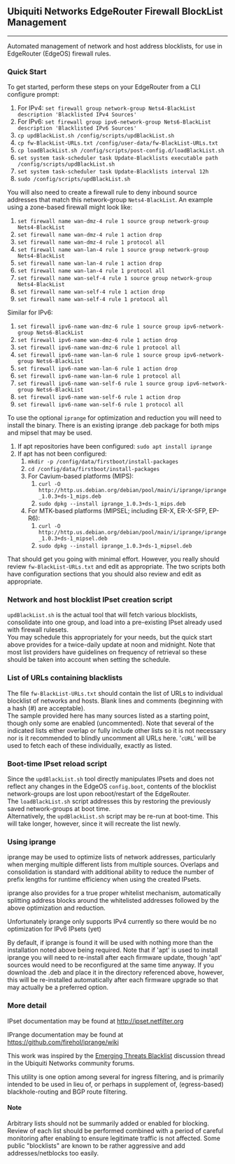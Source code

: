## Ubiquiti Networks EdgeRouter Firewall BlockList Management
-------------------------------------------------------------
Automated management of network and host address blocklists, for use
in EdgeRouter (EdgeOS) firewall rules.


### Quick Start
To get started, perform these steps on your EdgeRouter from a CLI configure prompt:  
1. For IPv4:  `set firewall group network-group Nets4-BlackList description 'Blacklisted IPv4 Sources'`  
2. For IPv6:  `set firewall group ipv6-network-group Nets6-BlackList description 'Blacklisted IPv6 Sources'`  
3. `cp updBlackList.sh /config/scripts/updBlackList.sh`  
4. `cp fw-BlackList-URLs.txt /config/user-data/fw-BlackList-URLs.txt`  
5. `cp loadBlackList.sh /config/scripts/post-config.d/loadBlackList.sh`  
6. `set system task-scheduler task Update-Blacklists executable path /config/scripts/updBlackList.sh`  
7. `set system task-scheduler task Update-Blacklists interval 12h`  
8. `sudo /config/scripts/updBlackList.sh`  

You will also need to create a firewall rule to deny inbound source addresses
that match this network-group `Nets4-BlackList`.  An example using
a zone-based firewall might look like:  
1. `set firewall name wan-dmz-4 rule 1 source group network-group Nets4-BlackList`  
2. `set firewall name wan-dmz-4 rule 1 action drop`
3. `set firewall name wan-dmz-4 rule 1 protocol all`
4. `set firewall name wan-lan-4 rule 1 source group network-group Nets4-BlackList`  
5. `set firewall name wan-lan-4 rule 1 action drop`  
6. `set firewall name wan-lan-4 rule 1 protocol all`  
7. `set firewall name wan-self-4 rule 1 source group network-group Nets4-BlackList`  
8. `set firewall name wan-self-4 rule 1 action drop`  
9. `set firewall name wan-self-4 rule 1 protocol all`  

Similar for IPv6:
1. `set firewall ipv6-name wan-dmz-6 rule 1 source group ipv6-network-group Nets6-BlackList`  
2. `set firewall ipv6-name wan-dmz-6 rule 1 action drop`  
3. `set firewall ipv6-name wan-dmz-6 rule 1 protocol all`  
4. `set firewall ipv6-name wan-lan-6 rule 1 source group ipv6-network-group Nets6-BlackList`  
5. `set firewall ipv6-name wan-lan-6 rule 1 action drop`  
6. `set firewall ipv6-name wan-lan-6 rule 1 protocol all`  
7. `set firewall ipv6-name wan-self-6 rule 1 source group ipv6-network-group Nets6-BlackList`  
8. `set firewall ipv6-name wan-self-6 rule 1 action drop`  
9. `set firewall ipv6-name wan-self-6 rule 1 protocol all`  

To use the optional `iprange` for optimization and reduction you will need to install the
binary.  There is an existing iprange .deb package for both mips and mipsel that
may be used.
1.  If apt repositories have been configured:  `sudo apt install iprange`
2.  If apt has not been configured:
    1.  `mkdir -p /config/data/firstboot/install-packages`
    2.  `cd /config/data/firstboot/install-packages`
    3.  For Cavium-based platforms (MIPS):
        1.  `curl -O http://http.us.debian.org/debian/pool/main/i/iprange/iprange_1.0.3+ds-1_mips.deb`
        2.  `sudo dpkg --install iprange_1.0.3+ds-1_mips.deb`
    4.  For MTK-based platforms (MIPSEL; including ER-X, ER-X-SFP, EP-R6):
        1.  `curl -O http://http.us.debian.org/debian/pool/main/i/iprange/iprange_1.0.3+ds-1_mipsel.deb`
        2.  `sudo dpkg --install iprange_1.0.3+ds-1_mipsel.deb`

That should get you going with minimal effort.  However, you really should
review `fw-BlackList-URLs.txt` and edit as appropriate.  The two scripts
both have configuration sections that you should also review and edit as
appropriate.


### Network and host blocklist IPset creation script
`updBlackList.sh` is the actual tool that will fetch various blocklists,
consolidate into one group, and load into a pre-existing IPset already used
with firewall rulesets.  
You may schedule this appropriately for your needs, but the quick start above
provides for a twice-daily update at noon and midnight.  Note that most list
providers have guidelines on frequency of retrieval so these should be taken
into account when setting the schedule.


### List of URLs containing blacklists
The file `fw-BlackList-URLs.txt` should contain the list of URLs to
individual blocklist of networks and hosts.  Blank lines and comments
(beginning with a hash (#) are acceptable).  
The sample provided here has many sources listed as a starting point,
though only some are enabled (uncommented).  Note that several of the indicated
lists either overlap or fully include other lists so it is not necessary nor is
it recommended to blindly uncomment all URLs here.
'`cURL`' will be used to fetch each of these individually, exactly as listed.


### Boot-time IPset reload script
Since the `updBlackList.sh` tool directly manipulates IPsets and does
not reflect any changes in the EdgeOS `config.boot`, contents of the
blocklist network-groups are lost upon reboot/restart of the EdgeRouter.  
The `loadBlackList.sh` script addresses this by restoring the previously
saved network-groups at boot time.  
Alternatively, the `updBlackList.sh` script may be re-run at boot-time.
This will take longer, however, since it will recreate the list newly.


### Using iprange
iprange may be used to optimize lists of network addresses, particularly when
merging multiple different lists from multiple sources.  Overlaps and consolidation
is standard with additional ability to reduce the number of prefix lengths for runtime
efficiency when using the created IPsets.

iprange also provides for a true proper whitelist mechanism, automatically splitting
address blocks around the whitelisted addresses followed by the above optimization
and reduction.

Unfortunately iprange only supports IPv4 currently so there would be no optimization
for IPv6 IPsets (yet)

By default, if iprange is found it will be used with nothing more than the installation
noted above being required.  Note that if 'apt' is used to install iprange you will
need to re-install after each firmware update, though 'apt' sources would need to be
reconfigured at the same time anyway.  If you download the .deb and place it in the directory
referenced above, however, this will be re-installed automatically after each firmware
upgrade so that may actually be a preferred option.


### More detail
IPset documentation may be found at http://ipset.netfilter.org

IPrange documentation may be found at https://github.com/firehol/iprange/wiki

This work was inspired by the
[Emerging Threats Blacklist](https://community.ubnt.com/t5/EdgeMAX/Emerging-Threats-Blacklist/td-p/645375)
discussion thread in the Ubiquiti Networks community forums.

This utility is one option among several for ingress filtering, and is primarily
intended to be used in lieu of, or perhaps in supplement of, (egress-based)
blackhole-routing and BGP route filtering.

#### Note
Arbitrary lists should not be summarily added or enabled for blocking.
Review of each list should be performed combined with a period of careful monitoring after
enabling to ensure legitimate traffic is not affected.  Some public "blocklists"
are known to be rather aggressive and add addresses/netblocks too easily.
